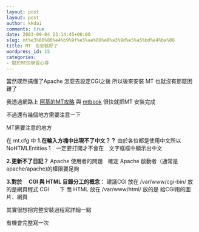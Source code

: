 ```yaml
---
layout: post
layout: post
author: kkdai
comments: true
date: 2003-09-04 23:14:45+00:00
slug: mt%e3%80%80%e4%b9%9f%e5%ae%89%e8%a3%9d%e5%a5%bd%e4%ba%86
title: MT　也安裝好了
wordpress_id: 15
categories:
- 關於MT的學習心得
---
```


當然既然搞懂了Apache 怎麼去設定CGI之後
所以後來安裝 MT 也就沒有那麼困難了

我透過網路上    [阿基的MT攻略](http://blog.brain-c.com/archives/000001.html)
與 [ mtbook](http://mtbook.net/bookindex.html)
很快就把MT 安裝完成

不過還有幾個地方需要注意一下
<!-- more -->
MT需要注意的地方

在  mt.cfg 中
**1.在輸入方塊中出現不了中文？？**
由於各位都是使用中文所以  NoHTMLEntities 1　一定要打開才不會在　文字框框中顯示出中文

**2.更新不了日記？**
Apache 使用者的問題　確定 Apache 啟動者（通常是 apache/apache)的權限要足夠

**3.對於　 CGI 與  HTML 目錄分工的概念：**
建議CGI 放在  /var/www/cgi-bin/ 放的是網頁程式 CGI　　下
而   HTML  放在  /var/www/html/  放的是 給CGI用的圖片、網頁



其實很想把完整安裝過程寫詳細一點

有機會完整寫一次
